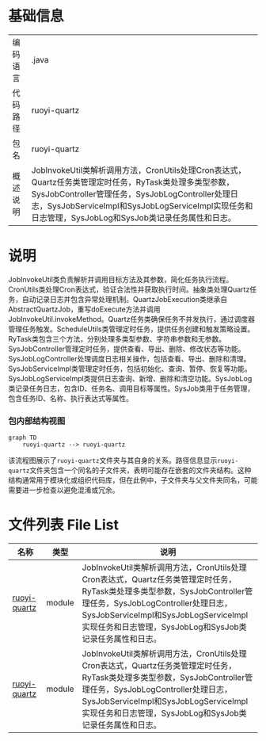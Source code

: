 # 基础信息

|      |      |
|------|------|
| 编码语言 | .java |
| 代码路径 | ruoyi-quartz |
| 包名 | ruoyi-quartz |
| 概述说明 | JobInvokeUtil类解析调用方法，CronUtils处理Cron表达式，Quartz任务类管理定时任务，RyTask类处理多类型参数，SysJobController管理任务，SysJobLogController处理日志，SysJobServiceImpl和SysJobLogServiceImpl实现任务和日志管理，SysJobLog和SysJob类记录任务属性和日志。 |

# 说明

JobInvokeUtil类负责解析并调用目标方法及其参数，简化任务执行流程。CronUtils类处理Cron表达式，验证合法性并获取执行时间。抽象类处理Quartz任务，自动记录日志并包含异常处理机制。QuartzJobExecution类继承自AbstractQuartzJob，重写doExecute方法并调用JobInvokeUtil.invokeMethod。Quartz任务类确保任务不并发执行，通过调度器管理任务触发。ScheduleUtils类管理定时任务，提供任务创建和触发策略设置。RyTask类包含三个方法，分别处理多类型参数、字符串参数和无参数。SysJobController管理定时任务，提供查看、导出、删除、修改状态等功能。SysJobLogController处理调度日志相关操作，包括查看、导出、删除和清理。SysJobServiceImpl类管理定时任务，包括初始化、查询、暂停、恢复等功能。SysJobLogServiceImpl类提供日志查询、新增、删除和清空功能。SysJobLog类记录任务日志，包含ID、任务名、调用目标等属性。SysJob类用于任务管理，包含任务ID、名称、执行表达式等属性。


### 包内部结构视图

```mermaid
graph TD
    ruoyi-quartz --> ruoyi-quartz
```

该流程图展示了`ruoyi-quartz`文件夹与其自身的关系。路径信息显示`ruoyi-quartz`文件夹包含一个同名的子文件夹，表明可能存在嵌套的文件夹结构。这种结构通常用于模块化或组织代码库，但在此例中，子文件夹与父文件夹同名，可能需要进一步检查以避免混淆或冗余。

# 文件列表 File List

| 名称   | 类型  | 说明 |
|-------|------|-------------|
| [ruoyi-quartz](ruoyi-quartz/src/main/java/com/_module.md) | module | JobInvokeUtil类解析调用方法，CronUtils处理Cron表达式，Quartz任务类管理定时任务，RyTask类处理多类型参数，SysJobController管理任务，SysJobLogController处理日志，SysJobServiceImpl和SysJobLogServiceImpl实现任务和日志管理，SysJobLog和SysJob类记录任务属性和日志。 |
| [ruoyi-quartz](ruoyi-quartz/src/main/java/com/_module.md) | module | JobInvokeUtil类解析调用方法，CronUtils处理Cron表达式，Quartz任务类管理定时任务，RyTask类处理多类型参数，SysJobController管理任务，SysJobLogController处理日志，SysJobServiceImpl和SysJobLogServiceImpl实现任务和日志管理，SysJobLog和SysJob类记录任务属性和日志。 |



